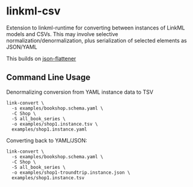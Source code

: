 # linkml-csv

Extension to linkml-runtime for converting between instances of LinkML models and CSVs. This may involve selective normalization/denormalization, plus serialization of selected elements as JSON/YAML

This builds on [json-flattener](https://github.com/cmungall/json-flattener)

## Command Line Usage

Denormalizing conversion from YAML instance data to TSV

```
link-convert \
  -s examples/bookshop.schema.yaml \
  -C Shop \
  -S all_book_series \
  -o examples/shop1.instance.tsv \
  examples/shop1.instance.yaml
```

Converting back to YAML/JSON:

```
link-convert \
  -s examples/bookshop.schema.yaml \
  -C Shop \
  -S all_book_series \
  -o examples/shop1-troundtrip.instance.json \
  examples/shop1.instance.tsv
```
